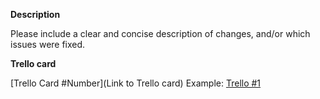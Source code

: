 **Description**

Please include a clear and concise description of changes, and/or which issues were fixed.

**Trello card**

[Trello Card #Number](Link to Trello card)
Example:
[Trello #1](https://trello.com/c/HkSBwqaW)

<!---
Remove the examples and this section within the <! --- > tags before creating the pull request. If there is no Trello card for this pull request, remove that whole section as well.

**Reviewers**

Add a reviewer or reviewers to your pull request. The reviewer can be your project leader and / or another person from your team (frontend / backend).

**Assignees**

Add yourself and others who worked on this pull request as the assignees in the sidebar.

**Labels**

Please select a label or labels of the correct types in the sidebar
-->
